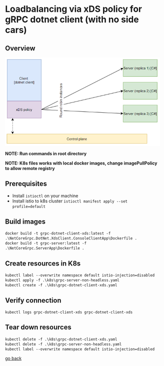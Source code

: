 # Loadbalancing via xDS policy for gRPC dotnet client (with no side cars)

## Overview

![Overview](./overview_with_nosidecars.PNG)

__NOTE: Run commands in root directory__

__NOTE: K8s files works with local docker images, change imagePullPolicy to allow remote registry__

## Prerequisites

- Install `istioctl` on your machine
- Install istio to k8s cluster `istioctl manifest apply --set profile=default`

## Build images
```
docker build -t grpc-dotnet-client-xds:latest -f .\NetCoreGrpc.DotNet.XdsClient.ConsoleClientApp\Dockerfile .
docker build -t grpc-server:latest -f .\NetCoreGrpc.ServerApp\Dockerfile .
```

## Create resources in K8s
```
kubectl label --overwrite namespace default istio-injection=disabled
kubectl apply -f .\k8s\grpc-server-non-headless.yaml
kubectl create -f .\k8s\grpc-dotnet-client-xds.yaml
```

## Verify connection
```
kubectl logs grpc-dotnet-client-xds grpc-dotnet-client-xds
```

## Tear down resources
```
kubectl delete -f .\k8s\grpc-dotnet-client-xds.yaml
kubectl delete -f .\k8s\grpc-server-non-headless.yaml
kubectl label --overwrite namespace default istio-injection=disabled
```

[go back](./README.md)